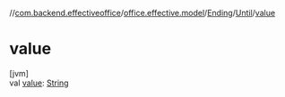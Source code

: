//[com.backend.effectiveoffice](../../../../index.md)/[office.effective.model](../../index.md)/[Ending](../index.md)/[Until](index.md)/[value](value.md)

# value

[jvm]\
val [value](value.md): [String](https://kotlinlang.org/api/latest/jvm/stdlib/kotlin/-string/index.html)
